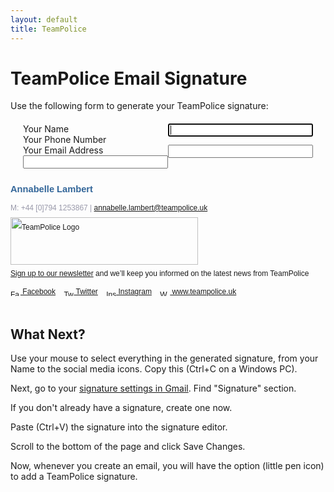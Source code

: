 ```yaml
---
layout: default
title: TeamPolice
---
```


<style>
form { margin: 20px; }
#resBox { margin: 40px 0; }
label { width: 100%; }
label input { float: right; width: 50%; }


</style>

<h1>TeamPolice Email Signature</h1>

<p>Use the following form to generate your TeamPolice signature:</p>

<form name="userdetails">
    <div><label>Your Name<input autofocus type="text" name="name"></label></div>
    <div><label>Your Phone Number<input type="text" name="phone"></label></div>
    <div><label>Your Email Address<input type="email" name="email"></label></div>
</form>

<div id="resBox">

<div id="resPreview">
<section id="tp_emailblock" itemscope itemtype="http://schema.org/Person" style="font: 9pt sans-serif; line-height: 22pt; ">
<div id="tpName" itemprop="name" style="font-size: 11pt; color: #369; font-weight: bold;">Annabelle Lambert</div>

<div id="tp_details" style="color: #99a;">M: <span id="tpPhone">+44 [0]794 1253867</span> |  <a id="tpEmail" href="mailto:annabelle.lambert@teampolice.uk">annabelle.lambert@teampolice.uk</a></div>
<div id="tp_logo"><a href="https://www.teampolice.uk/"><img src="https://ethosvo.github.io/ethos-email-signature/teampolice-generic.png" style="width: 300px; height: 76px" alt="TeamPolice Logo"></a></div>
<div id="tp_strap"><a href="http://eepurl.com/gMRNSb">Sign up to our newsletter</a> and we’ll keep you informed on the latest news from TeamPolice</div>
<div id="tp_socialmedia">
<a href="https://www.facebook.com/TeamPoliceUK"><img src="https://ethosvo.github.io/ethos-email-signature/social/facebook.png" style="vertical-align: text-bottom; width: 16px; height: 16px" alt="Facebook"> Facebook</a>
<a href="https://twitter.com/teampoliceuk"><img src="https://ethosvo.github.io/ethos-email-signature/social/twitter.png" style="vertical-align: text-bottom;margin-left: 10px; width: 16px; height: 16px" alt="Twitter"> Twitter</a>
<a href="https://www.instagram.com/teampoliceuk/"><img src="https://ethosvo.github.io/ethos-email-signature/social/instagram.png" style="vertical-align: text-bottom;margin-left: 10px; width: 16px; height: 16px" alt="Instagram"> Instagram</a>
<a href="https://www.teampolice.uk/"><img src="https://ethosvo.github.io/ethos-email-signature/social/website.png" style="vertical-align: text-bottom;margin-left: 10px; width: 16px; height: 16px" alt="Website"> www.teampolice.uk</a>
</div>
    </section>
    </div>
</div><!-- end of resBox -->

<h2>What Next?</h2>

<p>Use your mouse to select everything in the generated signature, from your Name to the social media icons. Copy this (Ctrl+C on a Windows PC).</p>

<p>Next, go to your <a target="_blank" href="https://mail.google.com/mail/#settings/general">signature settings in Gmail</a>. Find &quot;Signature&quot; section.</p>

<p>If you don't already have a signature, create one now.</p>

<p>Paste (Ctrl+V) the signature into the signature editor.</p>

<p>Scroll to the bottom of the page and click Save Changes.</p>

<p>Now, whenever you create an email, you will have the option (little pen icon) to add a TeamPolice signature.</p>




<script>
    (function() {
        var frm = document.forms.userdetails;
        var resBox = document.getElementById("resBox");

        frm.addEventListener("submit", function(ev) { ev.preventDefault(); });
        frm.name.addEventListener("change", function() { updatePreview(); });
        frm.name.addEventListener("keyup", function() { updatePreview(); });
        frm.email.addEventListener("change", function() { updatePreview(); });
        frm.email.addEventListener("keyup", function() { updatePreview(); });
        frm.phone.addEventListener("change", function() { updatePreview(); });
        frm.phone.addEventListener("keyup", function() { updatePreview(); });

// Template objects:
var tpName = document.getElementById("tpName");
var tpPhone = document.getElementById("tpPhone");
var tpEmail = document.getElementById("tpEmail");
var resPreview = document.getElementById("resPreview");
        function updatePreview() {
            tpName.innerHTML = tpPhone.innerHTML = tpEmail.innerHTML = '';
            tpName.appendChild(document.createTextNode(frm.name.value));
            tpPhone.appendChild(document.createTextNode(frm.phone.value));
            tpEmail.appendChild(document.createTextNode(frm.email.value));
            tpEmail.setAttribute("href", "mailto:" + frm.email.value);
        }
        




    })();
</script>